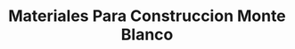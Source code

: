 ---
title: "Materiales Para Construccion Monte Blanco"
url: /oaxaca-de-juarez/materiales-para-construccion-monte-blanco/
shop: comercio
---